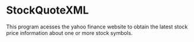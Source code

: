 # StockQuoteXML
This program acesses the yahoo finance website to obtain the latest stock price information about one or more stock symbols.
